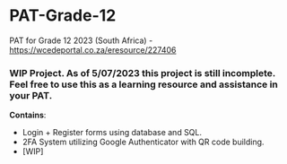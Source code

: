 # PAT-Grade-12
PAT for Grade 12 2023 (South Africa) - https://wcedeportal.co.za/eresource/227406

### WIP Project. As of 5/07/2023 this project is still incomplete. Feel free to use this as a learning resource and assistance in your PAT.

**Contains**:
* Login + Register forms using database and SQL.
* 2FA System utilizing Google Authenticator with QR code building.
* [WIP]
